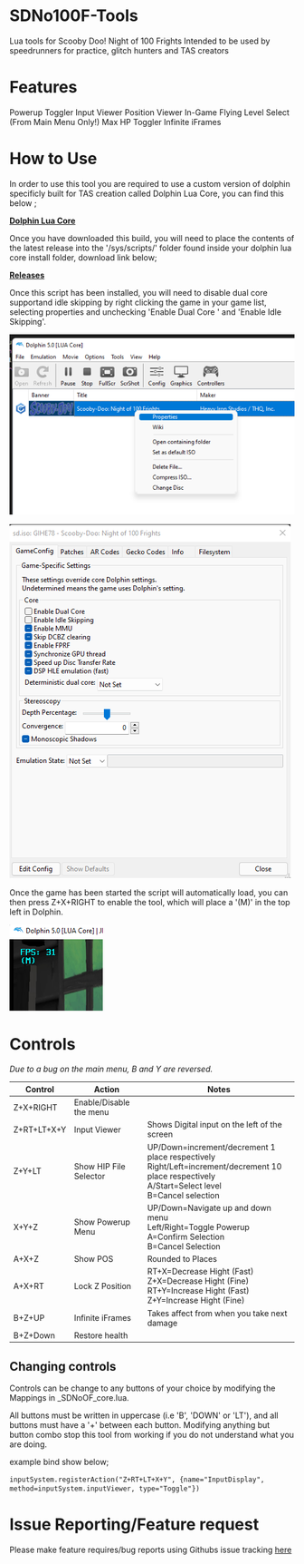 
# SDNo100F-Tools

Lua tools for Scooby Doo! Night of 100 Frights Intended to be used by speedrunners for practice, glitch hunters and TAS creators

# Features

Powerup Toggler
Input Viewer
Position Viewer
In-Game Flying
Level Select (From Main Menu Only!)
Max HP Toggler
Infinite iFrames

# How to Use

In order to use this tool you are required to use a custom version of dolphin specificly built for TAS creation called Dolphin Lua Core, you can find this below ;

[**Dolphin Lua Core**](https://github.com/SwareJonge/Dolphin-Lua-Core)

Once you have downloaded this build, you will need to place the contents of the latest release into the '/sys/scripts/' folder found inside your dolphin lua core install folder, download link below;

[**Releases**](https://github.com/HDBSD/SDNo100F-Tools/releases/tag/Release)

Once this script has been installed, you will need to disable dual core supportand idle skipping by right clicking the game in your game list, selecting properties and unchecking 'Enable Dual Core ' and 'Enable Idle Skipping'.

![Open Properties](https://github.com/HDBSD/SDNo100F-Tools/raw/main/Images/dol1.png)

![Disabling options](https://github.com/HDBSD/SDNo100F-Tools/raw/main/Images/dol2.png)

Once the game has been started the script will automatically load, you can then press Z+X+RIGHT to enable the tool, which will place a '(M)' in the top left in Dolphin.

![Tool enabled](https://github.com/HDBSD/SDNo100F-Tools/raw/main/Images/dol3.png)

# Controls

*Due to a bug on the main menu, B and Y are reversed.*

| Control | Action | Notes |
|--|--| -- |
| Z+X+RIGHT | Enable/Disable the menu |  |
| Z+RT+LT+X+Y | Input Viewer | Shows Digital input on the left of the screen |
| Z+Y+LT | Show HIP File Selector | UP/Down=increment/decrement 1 place respectively<br> Right/Left=increment/decrement 10 place respectively<br>A/Start=Select level<br>B=Cancel selection |
| X+Y+Z | Show Powerup Menu | UP/Down=Navigate up and down menu<br>Left/Right=Toggle Powerup<br>A=Confirm Selection<br>B=Cancel Selection |
| A+X+Z | Show POS | Rounded to Places |
| A+X+RT | Lock Z Position | RT+X=Decrease Hight (Fast)<br>Z+X=Decrease Hight (Fine)<br>RT+Y=Increase Hight (Fast)<br>Z+Y=Increase Hight (Fine) |
| B+Z+UP | Infinite iFrames | Takes affect from when you take next damage |
| B+Z+Down | Restore health |  |

## Changing controls

Controls can be change to any buttons of your choice by modifying the Mappings in _SDNoOF_core.lua.

All buttons must be written in uppercase (i.e 'B', 'DOWN' or 'LT'), and all buttons must have a '+' between each button.
Modifying anything but button combo stop this tool from working if you do not understand what you are doing.

example bind show below;

    inputSystem.registerAction("Z+RT+LT+X+Y", {name="InputDisplay", method=inputSystem.inputViewer, type="Toggle"})

# Issue Reporting/Feature request

Please make feature requires/bug reports using Githubs issue tracking [here](https://github.com/HDBSD/SDNo100F-Tools/issues)